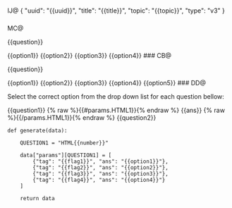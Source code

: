 ###
IJ@
{
  "uuid": "{{uuid}}",
  "title": "{{title}}",
  "topic": "{{topic}}",
  "type": "v3" 
}
###
MC@
<pl-question-panel>
  <p>{{question}}</p>
</pl-question-panel>
<pl-multiple-choice answers-name="acc" weight="1">
  <pl-answer correct="{{flag1}}">{{option1}}</pl-answer>
  <pl-answer correct="{{flag2}}">{{option2}}</pl-answer>
  <pl-answer correct="{{flag3}}">{{option3}}</pl-answer>
  <pl-answer correct="{{flag4}}">{{option4}}</pl-answer>
</pl-multiple-choice>
###
CB@
<pl-question-panel>
<p>
  {{question}}
</p>
</pl-question-panel>
<pl-checkbox answers-name="select" hide-letter-keys="true" >
  <pl-answer correct="{{flag1}}">{{option1}}</pl-answer>
  <pl-answer correct="{{flag2}}">{{option2}}</pl-answer>
  <pl-answer correct="{{flag3}}">{{option3}}</pl-answer>
  <pl-answer correct="{{flag4}}">{{option4}}</pl-answer>
  <pl-answer correct="{{flag5}}">{{option5}}</pl-answer>
  
</pl-checkbox>
###
DD@
<pl-question-panel>
  <p>
    Select the correct option from the drop down list for each question bellow:
  </p>
</pl-question-panel>
<p>
  {{question1}}
  <pl-dropdown answers-name="HTML1">
    {% raw %}{{#params.HTML1}}{% endraw %}
        <pl-answer correct="{{tag}}">{{ans}}</pl-answer>
    {% raw %}{{/params.HTML1}}{% endraw %}
  </pl-dropdown> 
  {{question2}}
</p>

```
def generate(data):

    QUESTION1 = "HTML{{number}}"

    data["params"][QUESTION1] = [
        {"tag": "{{flag1}}", "ans": "{{option1}}"},
        {"tag": "{{flag2}}", "ans": "{{option2}}"},
        {"tag": "{{flag3}}", "ans": "{{option3}}"},
        {"tag": "{{flag4}}", "ans": "{{option4}}"}
    ]

    return data
```
###